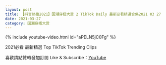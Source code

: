 ```yaml
---
layout: post
title: 【抖音熱搜2021】国潮穿搭大赏 2 TikTok Daily 最新必看精選合集2021 03 27
date: 2021-03-27
category: 国潮穿搭大赏
---
```


{% include youtube-video.html id="aPELN5jC0Fg" %}

2021必看 最新精選 Top TikTok Trending Clips

喜歡請點贊轉發加訂閱 Like & Subscribe：[YouTube](https://www.youtube.com/channel/UCAoR7VcanIPd04uEq_GIylA/videos)

